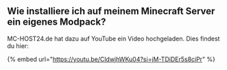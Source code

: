 ## Wie installiere ich auf meinem Minecraft Server ein eigenes Modpack?

MC-HOST24.de hat dazu auf YouTube ein Video hochgeladen.
Dies findest du hier:

{% embed url="https://youtu.be/CldwjhWKu04?si=jM-TDiDEr5s8ciPr" %}